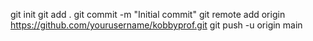 git init
git add .
git commit -m "Initial commit"
git remote add origin https://github.com/yourusername/kobbyprof.git
git push -u origin main

